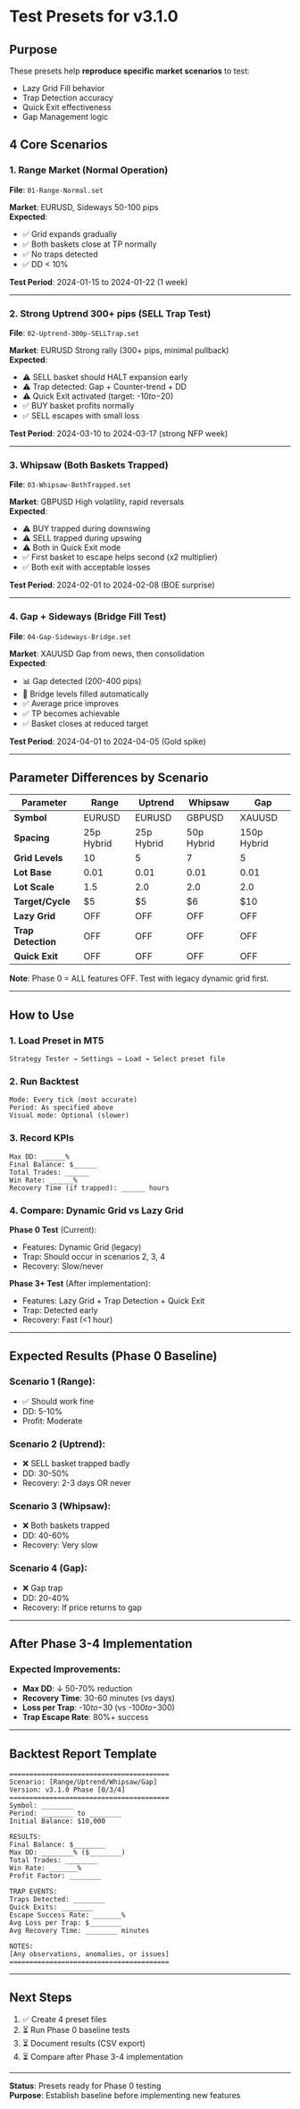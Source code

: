 # Test Presets for v3.1.0

## Purpose

These presets help **reproduce specific market scenarios** to test:
- Lazy Grid Fill behavior
- Trap Detection accuracy  
- Quick Exit effectiveness
- Gap Management logic

## 4 Core Scenarios

### 1. Range Market (Normal Operation)
**File**: `01-Range-Normal.set`

**Market**: EURUSD, Sideways 50-100 pips  
**Expected**:
- ✅ Grid expands gradually
- ✅ Both baskets close at TP normally
- ✅ No traps detected
- ✅ DD < 10%

**Test Period**: 2024-01-15 to 2024-01-22 (1 week)

---

### 2. Strong Uptrend 300+ pips (SELL Trap Test)
**File**: `02-Uptrend-300p-SELLTrap.set`

**Market**: EURUSD Strong rally (300+ pips, minimal pullback)  
**Expected**:
- ⚠️ SELL basket should HALT expansion early
- ⚠️ Trap detected: Gap + Counter-trend + DD
- ⚠️ Quick Exit activated (target: -$10 to -$20)
- ✅ BUY basket profits normally
- ✅ SELL escapes with small loss

**Test Period**: 2024-03-10 to 2024-03-17 (strong NFP week)

---

### 3. Whipsaw (Both Baskets Trapped)
**File**: `03-Whipsaw-BothTrapped.set`

**Market**: GBPUSD High volatility, rapid reversals  
**Expected**:
- ⚠️ BUY trapped during downswing
- ⚠️ SELL trapped during upswing
- ⚠️ Both in Quick Exit mode
- ✅ First basket to escape helps second (x2 multiplier)
- ✅ Both exit with acceptable losses

**Test Period**: 2024-02-01 to 2024-02-08 (BOE surprise)

---

### 4. Gap + Sideways (Bridge Fill Test)
**File**: `04-Gap-Sideways-Bridge.set`

**Market**: XAUUSD Gap from news, then consolidation  
**Expected**:
- 📊 Gap detected (200-400 pips)
- 🌉 Bridge levels filled automatically
- ✅ Average price improves
- ✅ TP becomes achievable
- ✅ Basket closes at reduced target

**Test Period**: 2024-04-01 to 2024-04-05 (Gold spike)

---

## Parameter Differences by Scenario

| Parameter | Range | Uptrend | Whipsaw | Gap |
|-----------|-------|---------|---------|-----|
| **Symbol** | EURUSD | EURUSD | GBPUSD | XAUUSD |
| **Spacing** | 25p Hybrid | 25p Hybrid | 50p Hybrid | 150p Hybrid |
| **Grid Levels** | 10 | 5 | 7 | 5 |
| **Lot Base** | 0.01 | 0.01 | 0.01 | 0.01 |
| **Lot Scale** | 1.5 | 2.0 | 2.0 | 2.0 |
| **Target/Cycle** | $5 | $5 | $6 | $10 |
| **Lazy Grid** | OFF | OFF | OFF | OFF |
| **Trap Detection** | OFF | OFF | OFF | OFF |
| **Quick Exit** | OFF | OFF | OFF | OFF |

**Note**: Phase 0 = ALL features OFF. Test with legacy dynamic grid first.

---

## How to Use

### 1. Load Preset in MT5
```
Strategy Tester → Settings → Load → Select preset file
```

### 2. Run Backtest
```
Mode: Every tick (most accurate)
Period: As specified above
Visual mode: Optional (slower)
```

### 3. Record KPIs
```
Max DD: ______%
Final Balance: $______
Total Trades: ______
Win Rate: ______%
Recovery Time (if trapped): ______ hours
```

### 4. Compare: Dynamic Grid vs Lazy Grid

**Phase 0 Test** (Current):
- Features: Dynamic Grid (legacy)
- Trap: Should occur in scenarios 2, 3, 4
- Recovery: Slow/never

**Phase 3+ Test** (After implementation):
- Features: Lazy Grid + Trap Detection + Quick Exit
- Trap: Detected early
- Recovery: Fast (<1 hour)

---

## Expected Results (Phase 0 Baseline)

### Scenario 1 (Range):
- ✅ Should work fine
- DD: 5-10%
- Profit: Moderate

### Scenario 2 (Uptrend):
- ❌ SELL basket trapped badly
- DD: 30-50%
- Recovery: 2-3 days OR never

### Scenario 3 (Whipsaw):
- ❌ Both baskets trapped
- DD: 40-60%
- Recovery: Very slow

### Scenario 4 (Gap):
- ❌ Gap trap
- DD: 20-40%
- Recovery: If price returns to gap

---

## After Phase 3-4 Implementation

### Expected Improvements:
- **Max DD**: ↓ 50-70% reduction
- **Recovery Time**: 30-60 minutes (vs days)
- **Loss per Trap**: -$10 to -$30 (vs -$100 to -$300)
- **Trap Escape Rate**: 80%+ success

---

## Backtest Report Template

```
========================================
Scenario: [Range/Uptrend/Whipsaw/Gap]
Version: v3.1.0 Phase [0/3/4]
========================================
Symbol: ________
Period: ________ to ________
Initial Balance: $10,000

RESULTS:
Final Balance: $________
Max DD: ________% ($________)
Total Trades: ________
Win Rate: _______%
Profit Factor: ________

TRAP EVENTS:
Traps Detected: ________
Quick Exits: ________
Escape Success Rate: _______%
Avg Loss per Trap: $________
Avg Recovery Time: ________ minutes

NOTES:
[Any observations, anomalies, or issues]
========================================
```

---

## Next Steps

1. ✅ Create 4 preset files
2. ⏳ Run Phase 0 baseline tests
3. ⏳ Document results (CSV export)
4. ⏳ Compare after Phase 3-4 implementation

---

**Status**: Presets ready for Phase 0 testing  
**Purpose**: Establish baseline before implementing new features


